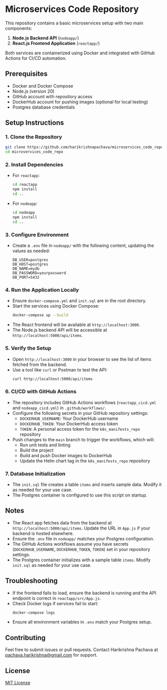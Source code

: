 # Microservices Code Repository

This repository contains a basic microservices setup with two main components:

1. **Node.js Backend API** (`nodeapp/`)
2. **React.js Frontend Application** (`reactapp/`)

Both services are containerized using Docker and integrated with GitHub Actions for CI/CD automation.

## Prerequisites

- Docker and Docker Compose
- Node.js (version 20)
- GitHub account with repository access
- DockerHub account for pushing images (optional for local testing)
- Postgres database credentials

## Setup Instructions

### 1. Clone the Repository
```bash
git clone https://github.com/harikrishnapachava/microservices_code_repo.git
cd microservices_code_repo
```

### 2. Install Dependencies
- For `reactapp`:
  ```bash
  cd reactapp
  npm install
  cd ..
  ```
- For `nodeapp`:
  ```bash
  cd nodeapp
  npm install
  cd ..
  ```

### 3. Configure Environment
- Create a `.env` file in `nodeapp/` with the following content, updating the values as needed:
  ```
  DB_USER=postgres
  DB_HOST=postgres
  DB_NAME=mydb
  DB_PASSWORD=yourpassword
  DB_PORT=5432
  ```

### 4. Run the Application Locally
- Ensure `docker-compose.yml` and `init.sql` are in the root directory.
- Start the services using Docker Compose:
  ```bash
  docker-compose up --build
  ```
- The React frontend will be available at `http://localhost:3000`.
- The Node.js backend API will be accessible at `http://localhost:5000/api/items`.

### 5. Verify the Setup
- Open `http://localhost:3000` in your browser to see the list of items fetched from the backend.
- Use a tool like `curl` or Postman to test the API:
  ```bash
  curl http://localhost:5000/api/items
  ```

### 6. CI/CD with GitHub Actions
- The repository includes GitHub Actions workflows (`reactapp_cicd.yml` and `nodeapp_cicd.yml`) in `.github/workflows/`.
- Configure the following secrets in your GitHub repository settings:
  - `DOCKERHUB_USERNAME`: Your DockerHub username
  - `DOCKERHUB_TOKEN`: Your DockerHub access token
  - `TOKEN`: A personal access token for the `k8s_manifests_repo` repository
- Push changes to the `main` branch to trigger the workflows, which will:
  - Run unit tests and linting
  - Build the project
  - Build and push Docker images to DockerHub
  - Update the Helm chart tag in the `k8s_manifests_repo` repository

### 7. Database Initialization
- The `init.sql` file creates a table `items` and inserts sample data. Modify it as needed for your use case.
- The Postgres container is configured to use this script on startup.

## Notes
- The React app fetches data from the backend at `http://localhost:5000/api/items`. Update the URL in `App.js` if your backend is hosted elsewhere.
- Ensure the `.env` file in `nodeapp/` matches your Postgres configuration.
- The GitHub Actions workflows assume you have secrets (`DOCKERHUB_USERNAME`, `DOCKERHUB_TOKEN`, `TOKEN`) set in your repository settings.
- The Postgres container initializes with a sample table `items`. Modify `init.sql` as needed for your use case.

## Troubleshooting
- If the frontend fails to load, ensure the backend is running and the API endpoint is correct in `reactapp/src/App.js`.
- Check Docker logs if services fail to start:
  ```bash
  docker-compose logs
  ```
- Ensure all environment variables in `.env` match your Postgres setup.

## Contributing
Feel free to submit issues or pull requests. Contact Harikrishna Pachava at pachava.harikrishna@gmail.com for support.

## License
[MIT License](LICENSE)